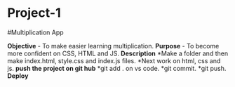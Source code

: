# Project-1 

#Multiplication App

**Objective** - To make easier learning multiplication.
**Purpose** - To become more confident on CSS, HTML and JS.
**Description**
 *Make a folder and then make index.html, style.css and index.js files.
 *Next work on html, css and js.
 **push the project on git hub**
 *git add . on vs code.
 *git commit.
 *git push.
 **Deploy**

